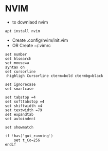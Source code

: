 # NVIM
- to downlaod nvim

```
apt install nvim
```

- Create .config/nvim/init.vim
- OR Create ~/.vimrc
 
```
set number
set hlsearch
set mouse=a
syntax on
set cursorline 
:highligh Cursorline cterm=bold ctermbg=black

set ignorecase 
set smartcase

set tabstop =4
set softtabstop =4
set shiftwidth =4
set textwidth =79
set expandtab
set autoindent

set showmatch

if !has('gui_running')
    set t_Co=256
endif
```
